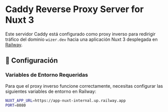 # Caddy Reverse Proxy Server for Nuxt 3

Este servidor Caddy está configurado como proxy inverso para redirigir tráfico del dominio `wizer.dev` hacia una aplicación Nuxt 3 desplegada en [Railway](https://railway.app/?referralCode=alphasec).

## 🔧 Configuración

### Variables de Entorno Requeridas

Para que el proxy inverso funcione correctamente, necesitas configurar las siguientes variables de entorno en Railway:

```bash
NUXT_APP_URL=https://app-nuxt-internal.up.railway.app
PORT=8080
```
